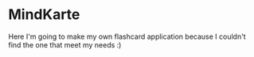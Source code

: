 # MindKarte
Here I'm going to make my own flashcard application because I couldn't find the one that meet my needs :)
